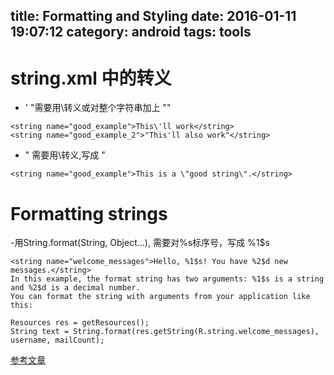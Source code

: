title: Formatting and Styling
date: 2016-01-11 19:07:12
category: android
tags: tools
---
 # string.xml 中的转义
 - ' "需要用\转义或对整个字符串加上 ""
 
 ```
<string name="good_example">This\'ll work</string>
<string name="good_example_2">"This'll also work"</string>
```
<!-- more -->
 - " 需要用\转义,写成 \"
 ```
<string name="good_example">This is a \"good string\".</string>
 ```

 # Formatting strings
 -用String.format(String, Object...), 需要对%s标序号，写成 %1$s

```
<string name="welcome_messages">Hello, %1$s! You have %2$d new messages.</string>
In this example, the format string has two arguments: %1$s is a string and %2$d is a decimal number. 
You can format the string with arguments from your application like this:

Resources res = getResources();
String text = String.format(res.getString(R.string.welcome_messages), username, mailCount);
```
[参考文章](http://developer.android.com/intl/zh-cn/guide/topics/resources/string-resource.html#FormattingAndStyling)